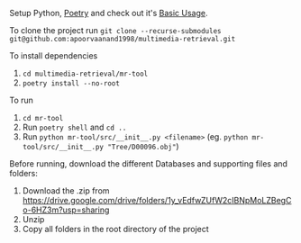 Setup Python, [Poetry](https://python-poetry.org/) and check out it's [Basic Usage](https://python-poetry.org/docs/basic-usage/).

To clone the project run `git clone --recurse-submodules git@github.com:apoorvaanand1998/multimedia-retrieval.git`

To install dependencies 
1. `cd multimedia-retrieval/mr-tool`
2. `poetry install --no-root`

To run 
1. `cd mr-tool`
2. Run `poetry shell` and `cd ..`
3. Run `python mr-tool/src/__init__.py <filename>` (eg. `python mr-tool/src/__init__.py "Tree/D00096.obj"`)

Before running, download the different Databases and supporting files and folders:
1. Download the .zip from https://drive.google.com/drive/folders/1y_vEdfwZUfW2cIBNpMoLZBegCo-6HZ3m?usp=sharing
2. Unzip
3. Copy all folders in the root directory of the project
